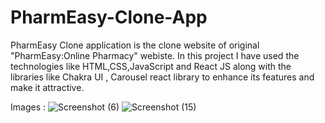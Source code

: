 # PharmEasy-Clone-App
PharmEasy Clone application is the clone website of original "PharmEasy:Online Pharmacy" webiste. In this project I have used the technologies like HTML,CSS,JavaScript and React JS along with the libraries like Chakra UI , Carousel react library to enhance its features and make it attractive.

Images :
![Screenshot (6)](https://github.com/PrachiKatkar16/PharmEasy-Clone-App/assets/121244844/29cac3e4-9d92-4752-a483-d8072166492c)
![Screenshot (15)](https://github.com/PrachiKatkar16/PharmEasy-Clone-App/assets/121244844/0f078872-2a4f-4bdb-a9d1-95a89b8910d2)

